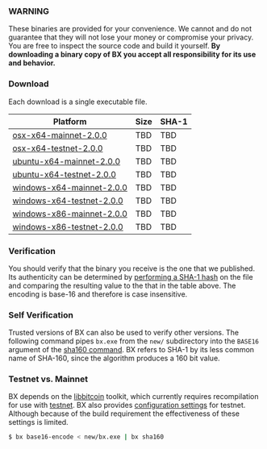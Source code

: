 ### WARNING

These binaries are provided for your convenience. We cannot and do not guarantee that they will not lose your money or compromise your privacy. You are free to inspect the source code and build it yourself. **By downloading a binary copy of BX you accept all responsibility for its use and behavior.**

### Download
Each download is a single executable file.

| Platform | Size | SHA-1 |
|----------|------|-------|
| [osx-x64-mainnet-2.0.0]()     | TBD | TBD |
| [osx-x64-testnet-2.0.0]()     | TBD | TBD |
| [ubuntu-x64-mainnet-2.0.0]()  | TBD | TBD |
| [ubuntu-x64-testnet-2.0.0]()  | TBD | TBD |
| [windows-x64-mainnet-2.0.0]() | TBD | TBD |
| [windows-x64-testnet-2.0.0]() | TBD | TBD |
| [windows-x86-mainnet-2.0.0]() | TBD | TBD |
| [windows-x86-testnet-2.0.0]() | TBD | TBD |

### Verification
You should verify that the binary you receive is the one that we published. Its authenticity can be determined by [performing a SHA-1 hash](http://onlinemd5.com) on the file and comparing the resulting value to the that in the table above. The encoding is base-16 and therefore is case insensitive.

### Self Verification
Trusted versions of BX can also be used to verify other versions. The following command pipes `bx.exe` from the `new/` subdirectory into the `BASE16` argument of the [sha160 command](bx-sha160). BX refers to SHA-1 by its less common name of SHA-160, since the algorithm produces a 160 bit value.

### Testnet vs. Mainnet
BX depends on the [libbitcoin](https://github.com/libbitcoin/libbitcoin) toolkit, which currently requires recompilation for use with [testnet](https://en.bitcoin.it/wiki/Testnet). BX also provides [configuration settings](https://github.com/libbitcoin/libbitcoin-explorer/wiki/Configuration-Settings) for testnet. Although because of the build requirement the effectiveness of these settings is limited.

```sh
$ bx base16-encode < new/bx.exe | bx sha160
```